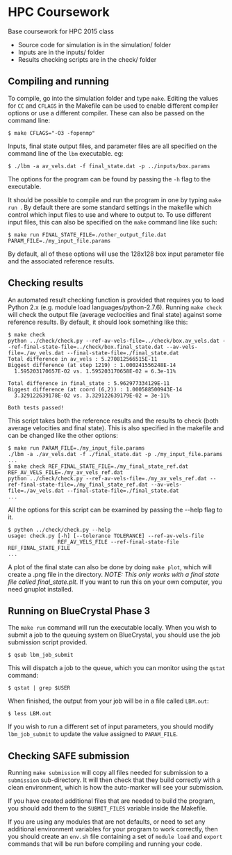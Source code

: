 # HPC Coursework

Base coursework for HPC 2015 class

* Source code for simulation is in the simulation/ folder
* Inputs are in the inputs/ folder
* Results checking scripts are in the check/ folder

## Compiling and running

To compile, go into the simulation folder and type `make`. Editing the values for `CC` and `CFLAGS` in the Makefile can be used to enable different compiler options or use a different compiler. These can also be passed on the command line:

    $ make CFLAGS="-O3 -fopenmp"

Inputs, final state output files, and parameter files are all specified on the command line of the `lbm` executable. eg:

    $ ./lbm -a av_vels.dat -f final_state.dat -p ../inputs/box.params

The options for the program can be found by passing the `-h` flag to the executable.

It should be possible to compile and run the program in one by typing `make run `. By default there are some standard settings in the makefile which control which input files to use and where to output to. To use different input files, this can also be specified on the `make` command line like such:

    $ make run FINAL_STATE_FILE=./other_output_file.dat PARAM_FILE=./my_input_file.params

By default, all of these options will use the 128x128 box input parameter file and the associated reference results.

## Checking results

An automated result checking function is provided that requires you to load Python 2.x (e.g. module load languages/python-2.7.6). Running `make check` will check the output file (average veclocities and final state) against some reference results. By default, it should look something like this:

    $ make check
    python ../check/check.py --ref-av-vels-file=../check/box.av_vels.dat --ref-final-state-file=../check/box.final_state.dat --av-vels-file=./av_vels.dat --final-state-file=./final_state.dat
    Total difference in av_vels : 5.270812566515E-11
    Biggest difference (at step 1219) : 1.000241556248E-14
      1.595203170657E-02 vs. 1.595203170658E-02 = 6.3e-11%

    Total difference in final_state : 5.962977334129E-11
    Biggest difference (at coord (6,2)) : 1.000588500943E-14
      3.329122639178E-02 vs. 3.329122639179E-02 = 3e-11%

    Both tests passed!

This script takes both the reference results and the results to check (both average velocities and final state). This is also specified in the makefile and can be changed like the other options:

    $ make run PARAM_FILE=./my_input_file.params
    ./lbm -a ./av_vels.dat -f ./final_state.dat -p ./my_input_file.params
    ...
    $ make check REF_FINAL_STATE_FILE=./my_final_state_ref.dat REF_AV_VELS_FILE=./my_av_vels_ref.dat
    python ../check/check.py --ref-av-vels-file=./my_av_vels_ref.dat --ref-final-state-file=./my_final_state_ref.dat --av-vels-file=./av_vels.dat --final-state-file=./final_state.dat
    ...

All the options for this script can be examined by passing the --help flag to it.

    $ python ../check/check.py --help
    usage: check.py [-h] [--tolerance TOLERANCE] --ref-av-vels-file
                    REF_AV_VELS_FILE --ref-final-state-file REF_FINAL_STATE_FILE
    ...

A plot of the final state can also be done by doing `make plot`, which will create a .png file in the directory. _NOTE: This only works with a final state file called final\_state.plt_. If you want to run this on your own computer, you need gnuplot installed.

## Running on BlueCrystal Phase 3

The `make run` command will run the executable locally. When you wish
to submit a job to the queuing system on BlueCrystal, you should use
the job submission script provided.

    $ qsub lbm_job_submit

This will dispatch a job to the queue, which you can monitor using the
`qstat` command:

    $ qstat | grep $USER

When finished, the output from your job will be in a file called
`LBM.out`:

    $ less LBM.out

If you wish to run a different set of input parameters, you should
modify `lbm_job_submit` to update the value assigned to `PARAM_FILE`.

## Checking SAFE submission

Running `make submission` will copy all files needed for submission to
a `submission` sub-directory. It will then check that they build
correctly with a clean environment, which is how the auto-marker will
see your submission.

If you have created additional files that are needed to build the
program, you should add them to the `SUBMIT_FILES` variable inside the
Makefile.

If you are using any modules that are not defaults, or need to set any
additional environment variables for your program to work correctly,
then you should create an `env.sh` file containing a set of `module
load` and `export` commands that will be run before compiling and
running your code.
